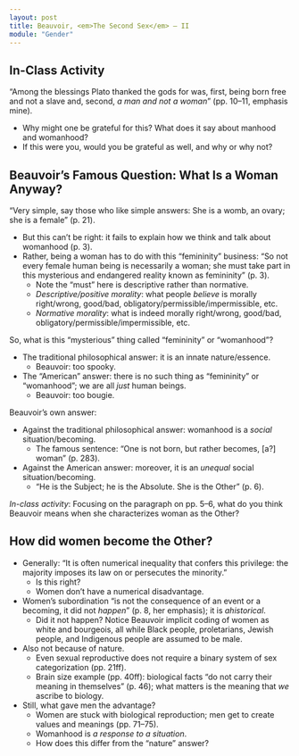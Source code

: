 ```yaml
---
layout: post
title: Beauvoir, <em>The Second Sex</em> – II
module: "Gender"
---
```


## In-Class Activity

“Among the blessings Plato thanked the gods for was, first, being born free and not a slave and, second, *a man and not a woman*” (pp. 10–11, emphasis mine).

- Why might one be grateful for this? What does it say about manhood and womanhood?
- If this were you, would you be grateful as well, and why or why not?

## Beauvoir’s Famous Question: What Is a Woman Anyway?

“Very simple, say those who like simple answers: She is a womb, an ovary; she is a female” (p. 21).

- But this can’t be right: it fails to explain how we think and talk about womanhood (p. 3).
- Rather, being a woman has to do with this “femininity” business: “So not every female human being is necessarily a woman; she must take part in this mysterious and endangered reality known as femininity” (p. 3).
  - Note the “must” here is descriptive rather than normative.
  - *Descriptive/positive morality*: what people *believe* is morally right/wrong, good/bad, obligatory/permissible/impermissible, etc.
  - *Normative morality*: what is indeed morally right/wrong, good/bad, obligatory/permissible/impermissible, etc.


So, what is this “mysterious” thing called “femininity” or “womanhood”?

- The traditional philosophical answer: it is an innate nature/essence.
  - Beauvoir: too spooky.
- The “American” answer: there is no such thing as “femininity” or “womanhood”; we are all *just* human beings.
  - Beauvoir: too bougie.

Beauvoir’s own answer:

- Against the traditional philosophical answer: womanhood is a *social* situation/becoming.
  - The famous sentence: “One is not born, but rather becomes, [a?] woman” (p. 283).
- Against the American answer: moreover, it is an *unequal* social situation/becoming.
  - “He is the Subject; he is the Absolute. She is the Other” (p. 6).

*In-class activity*: Focusing on the paragraph on pp. 5–6, what do you think Beauvoir means when she characterizes woman as the Other?

## How did women become the Other?

- Generally: “It is often numerical inequality that confers this privilege: the majority imposes its law on or persecutes the minority.”
  - Is this right?
  - Women don’t have a numerical disadvantage.
- Women’s subordination “is not the consequence of an event or a becoming, it did not *happen*” (p. 8, her emphasis); it is *ahistorical*.
  - Did it not happen? Notice Beauvoir implicit coding of women as white and bourgeois, all while Black people, proletarians, Jewish people, and Indigenous people are assumed to be male.
- Also not because of nature.
  - Even sexual reproductive does not require a binary system of sex categorization (pp. 21ff).
  - Brain size example (pp. 40ff): biological facts “do not carry their meaning in themselves” (p. 46); what matters is the meaning that *we* ascribe to biology.
- Still, what gave men the advantage? 
  - Women are stuck with biological reproduction; men get to create values and meanings (pp. 71–75).
  - Womanhood is *a response to a situation*.
  - How does this differ from the “nature” answer?
